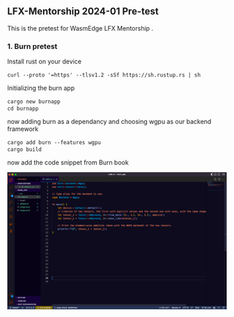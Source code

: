 ## LFX-Mentorship 2024-01 Pre-test

This is the pretest for WasmEdge LFX Mentorship .


### 1. Burn pretest

Install rust on your device

```
curl --proto '=https' --tlsv1.2 -sSf https://sh.rustup.rs | sh

```

Initializing the burn app 

```
cargo new burnapp
cd burnapp 

```
now adding burn as a dependancy and choosing wgpu as our backend framework 

```
cargo add burn --features wgpu 
cargo build 

```

now add the code snippet from Burn book 

![App Screenshot](https://github.com/Sahilgill24/LFX-Mentorship-WasmEdge-2024-01-Pre-test_3172/blob/main/images/Screenshot%202024-02-12%20at%207.16.56%20PM.png)

